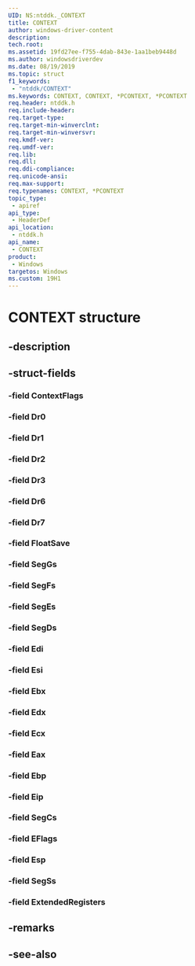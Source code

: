 ```yaml
---
UID: NS:ntddk._CONTEXT
title: CONTEXT
author: windows-driver-content
description: 
tech.root:
ms.assetid: 19fd27ee-f755-4dab-843e-1aa1beb9448d
ms.author: windowsdriverdev
ms.date: 08/19/2019
ms.topic: struct
f1_keywords:
 - "ntddk/CONTEXT"
ms.keywords: CONTEXT, CONTEXT, *PCONTEXT, *PCONTEXT
req.header: ntddk.h
req.include-header:
req.target-type:
req.target-min-winverclnt:
req.target-min-winversvr:
req.kmdf-ver:
req.umdf-ver:
req.lib:
req.dll:
req.ddi-compliance:
req.unicode-ansi:
req.max-support:
req.typenames: CONTEXT, *PCONTEXT
topic_type: 
 - apiref
api_type: 
 - HeaderDef
api_location: 
 - ntddk.h
api_name: 
 - CONTEXT
product: 
 - Windows
targetos: Windows
ms.custom: 19H1
---
```


# CONTEXT structure

## -description


## -struct-fields

### -field ContextFlags
 
### -field Dr0
 
### -field Dr1
 
### -field Dr2
 
### -field Dr3
 
### -field Dr6
 
### -field Dr7
 
### -field FloatSave
 
### -field SegGs
 
### -field SegFs
 
### -field SegEs
 
### -field SegDs
 
### -field Edi
 
### -field Esi
 
### -field Ebx
 
### -field Edx
 
### -field Ecx
 
### -field Eax
 
### -field Ebp
 
### -field Eip
 
### -field SegCs
 
### -field EFlags
 
### -field Esp
 
### -field SegSs
 
### -field ExtendedRegisters
 

## -remarks

## -see-also
